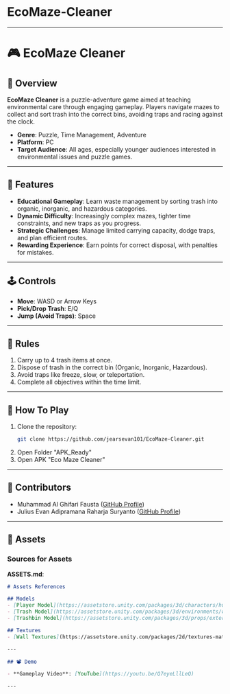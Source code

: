 # EcoMaze-Cleaner


---

# 🎮 EcoMaze Cleaner

## 📝 Overview

**EcoMaze Cleaner** is a puzzle-adventure game aimed at teaching environmental care through engaging gameplay. Players navigate mazes to collect and sort trash into the correct bins, avoiding traps and racing against the clock.

- **Genre**: Puzzle, Time Management, Adventure  
- **Platform**: PC  
- **Target Audience**: All ages, especially younger audiences interested in environmental issues and puzzle games.

---

## 📜 Features

- **Educational Gameplay**: Learn waste management by sorting trash into organic, inorganic, and hazardous categories.
- **Dynamic Difficulty**: Increasingly complex mazes, tighter time constraints, and new traps as you progress.
- **Strategic Challenges**: Manage limited carrying capacity, dodge traps, and plan efficient routes.
- **Rewarding Experience**: Earn points for correct disposal, with penalties for mistakes.

---

## 🕹️ Controls

- **Move**: WASD or Arrow Keys  
- **Pick/Drop Trash**: E/Q  
- **Jump (Avoid Traps)**: Space  

---

## 📖 Rules

1. Carry up to 4 trash items at once.  
2. Dispose of trash in the correct bin (Organic, Inorganic, Hazardous).  
3. Avoid traps like freeze, slow, or teleportation.  
4. Complete all objectives within the time limit.

---

## 🚀 How To Play

1. Clone the repository:  
   ```bash
   git clone https://github.com/jearsevan101/EcoMaze-Cleaner.git
   ```
2. Open Folder "APK_Ready"
3. Open APK "Eco Maze Cleaner"

---

## 🌟 Contributors

- Muhammad Al Ghifari Fausta ([GitHub Profile](https://github.com/mastamaru))  
- Julius Evan Adipramana Raharja Suryanto ([GitHub Profile](https://github.com/jearsevan101))  

---

## 🎨 Assets

### Sources for Assets

**ASSETS.md**:
```markdown
# Assets References

## Models
- [Player Model](https://assetstore.unity.com/packages/3d/characters/humanoids/fantasy/stylized-npc-peasant-nolant-demo-252440).
- [Trash Model](https://assetstore.unity.com/packages/3d/environments/wasteovergrowth-comprehensive-trash-and-waste-pack-290387).
- [Trashbin Model](https://assetstore.unity.com/packages/3d/props/exterior/plastic-trash-bins-160771).

## Textures
- [Wall Textures](https://assetstore.unity.com/packages/2d/textures-materials/brick/p3d-outdoor-wall-tile-texture-pack-lr-247739].

---

## 📽️ Demo

- **Gameplay Video**: [YouTube](https://youtu.be/Q7eyeLllLeQ)  

---

